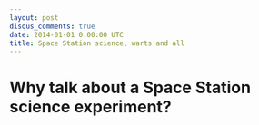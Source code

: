 ```yaml
---
layout: post
disqus_comments: true
date: 2014-01-01 0:00:00 UTC
title: Space Station science, warts and all
---
```


# Why talk about a Space Station science experiment?


